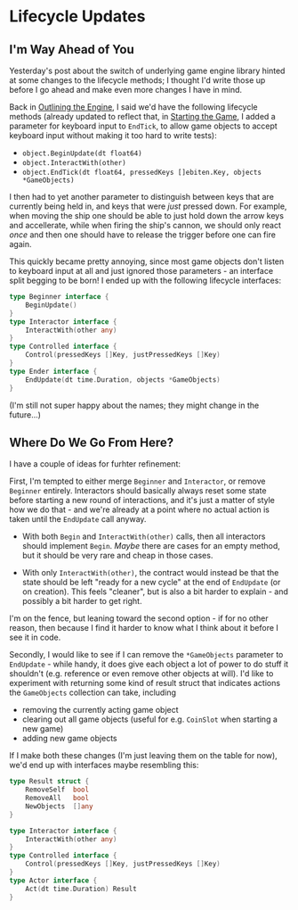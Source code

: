 # Lifecycle Updates

## I'm Way Ahead of You

Yesterday's post about the switch of underlying game engine library hinted at some changes to the lifecycle methods; I thought I'd write those up before I go ahead and make even more changes I have in mind.

Back in [Outlining the Engine][03], I said we'd have the following lifecycle methods (already updated to reflect that, in [Starting the Game][04], I added a parameter for keyboard input to `EndTick`, to allow game objects to accept keyboard input without making it too hard to write tests):

* `object.BeginUpdate(dt float64)`
* `object.InteractWith(other)`
* `object.EndTick(dt float64, pressedKeys []ebiten.Key, objects *GameObjects)`

I then had to yet another parameter to distinguish between keys that are currently being held in, and keys that were _just_ pressed down. For example, when moving the ship one should be able to just hold down the arrow keys and accellerate, while when firing the ship's cannon, we should only react _once_ and then one should have to release the trigger before one can fire again.

This quickly became pretty annoying, since most game objects don't listen to keyboard input at all and just ignored those parameters - an interface split begging to be born! I ended up with the following lifecycle interfaces:

```go
type Beginner interface {
    BeginUpdate()
}
type Interactor interface { 
    InteractWith(other any)
}
type Controlled interface {
	Control(pressedKeys []Key, justPressedKeys []Key)
}
type Ender interface {
	EndUpdate(dt time.Duration, objects *GameObjects)
}
```

(I'm still not super happy about the names; they might change in the future...)

## Where Do We Go From Here?

I have a couple of ideas for furhter refinement:

First, I'm tempted to either merge `Beginner` and `Interactor`, or remove `Beginner` entirely. Interactors should basically always reset some state before starting a new round of interactions, and it's just a matter of style how we do that - and we're already at a point where no actual action is taken until the `EndUpdate` call anyway.

* With both `Begin` and `InteractWith(other)` calls, then all interactors should implement `Begin`. _Maybe_ there are cases for an empty method, but it should be very rare and cheap in those cases.

* With only `InteractWith(other)`, the contract would instead be that the state should be left "ready for a new cycle" at the end of `EndUpdate` (or on creation). This feels "cleaner", but is also a bit harder to explain - and possibly a bit harder to get right.

I'm on the fence, but leaning toward the second option - if for no other reason, then because I find it harder to know what I think about it before I see it in code.

Secondly, I would like to see if I can remove the `*GameObjects` parameter to `EndUpdate` - while handy, it does give each object a lot of power to do stuff it shouldn't (e.g. reference or even remove other objects at will). I'd like to experiment with returning some kind of result struct that indicates actions the `GameObjects` collection can take, including

* removing the currently acting game object
* clearing out all game objects (useful for e.g. `CoinSlot` when starting a new game)
* adding new game objects

If I make both these changes (I'm just leaving them on the table for now), we'd end up with interfaces maybe resembling this:

```go
type Result struct {
    RemoveSelf  bool
    RemoveAll   bool
    NewObjects  []any
}

type Interactor interface { 
    InteractWith(other any)
}
type Controlled interface {
	Control(pressedKeys []Key, justPressedKeys []Key)
}
type Actor interface {
	Act(dt time.Duration) Result
}
```

[03]: ./03-outlining-the-engine.md
[04]: ./04-starting-the-game.md